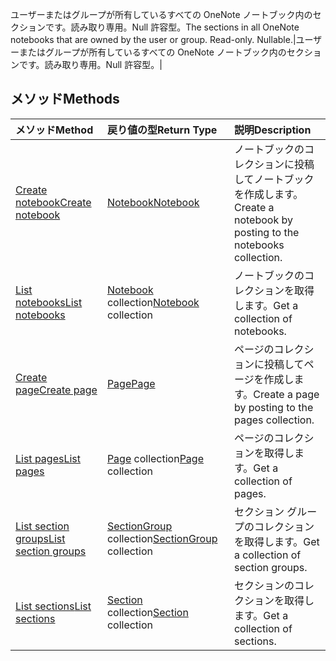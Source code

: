 <span data-ttu-id="f5015-p106">ユーザーまたはグループが所有しているすべての OneNote ノートブック内のセクションです。読み取り専用。Null 許容型。</span><span class="sxs-lookup"><span data-stu-id="f5015-p106">The sections in all OneNote notebooks that are owned by the user or group.  Read-only. Nullable.</span></span>|ユーザーまたはグループが所有しているすべての OneNote ノートブック内のセクションです。読み取り専用。Null 許容型。|


## <a name="methods"></a><span data-ttu-id="f5015-146">メソッド</span><span class="sxs-lookup"><span data-stu-id="f5015-146">Methods</span></span>

| <span data-ttu-id="f5015-147">メソッド</span><span class="sxs-lookup"><span data-stu-id="f5015-147">Method</span></span>           | <span data-ttu-id="f5015-148">戻り値の型</span><span class="sxs-lookup"><span data-stu-id="f5015-148">Return Type</span></span>    |<span data-ttu-id="f5015-149">説明</span><span class="sxs-lookup"><span data-stu-id="f5015-149">Description</span></span>|
|:---------------|:--------|:----------|
|[<span data-ttu-id="f5015-150">Create notebook</span><span class="sxs-lookup"><span data-stu-id="f5015-150">Create notebook</span></span>](../api/onenote_post_notebooks.md) |[<span data-ttu-id="f5015-151">Notebook</span><span class="sxs-lookup"><span data-stu-id="f5015-151">Notebook</span></span>](notebook.md)| <span data-ttu-id="f5015-152">ノートブックのコレクションに投稿してノートブックを作成します。</span><span class="sxs-lookup"><span data-stu-id="f5015-152">Create a notebook by posting to the notebooks collection.</span></span>|
|[<span data-ttu-id="f5015-153">List notebooks</span><span class="sxs-lookup"><span data-stu-id="f5015-153">List notebooks</span></span>](../api/onenote_list_notebooks.md) |<span data-ttu-id="f5015-154">[Notebook](notebook.md) collection</span><span class="sxs-lookup"><span data-stu-id="f5015-154">[Notebook](notebook.md) collection</span></span>| <span data-ttu-id="f5015-155">ノートブックのコレクションを取得します。</span><span class="sxs-lookup"><span data-stu-id="f5015-155">Get a collection of notebooks.</span></span>|
|[<span data-ttu-id="f5015-156">Create page</span><span class="sxs-lookup"><span data-stu-id="f5015-156">Create page</span></span>](../api/onenote_post_pages.md) |[<span data-ttu-id="f5015-157">Page</span><span class="sxs-lookup"><span data-stu-id="f5015-157">Page</span></span>](page.md)| <span data-ttu-id="f5015-158">ページのコレクションに投稿してページを作成します。</span><span class="sxs-lookup"><span data-stu-id="f5015-158">Create a page by posting to the pages collection.</span></span>|
|[<span data-ttu-id="f5015-159">List pages</span><span class="sxs-lookup"><span data-stu-id="f5015-159">List pages</span></span>](../api/onenote_list_pages.md) |<span data-ttu-id="f5015-160">[Page](page.md) collection</span><span class="sxs-lookup"><span data-stu-id="f5015-160">[Page](page.md) collection</span></span>| <span data-ttu-id="f5015-161">ページのコレクションを取得します。</span><span class="sxs-lookup"><span data-stu-id="f5015-161">Get a collection of pages.</span></span>|
|[<span data-ttu-id="f5015-162">List section groups</span><span class="sxs-lookup"><span data-stu-id="f5015-162">List section groups</span></span>](../api/onenote_list_sectiongroups.md) |<span data-ttu-id="f5015-163">[SectionGroup](sectiongroup.md) collection</span><span class="sxs-lookup"><span data-stu-id="f5015-163">[SectionGroup](sectiongroup.md) collection</span></span>| <span data-ttu-id="f5015-164">セクション グループのコレクションを取得します。</span><span class="sxs-lookup"><span data-stu-id="f5015-164">Get a collection of section groups.</span></span>|
|[<span data-ttu-id="f5015-165">List sections</span><span class="sxs-lookup"><span data-stu-id="f5015-165">List sections</span></span>](../api/onenote_list_sections.md) |<span data-ttu-id="f5015-166">[Section](section.md) collection</span><span class="sxs-lookup"><span data-stu-id="f5015-166">[Section](section.md) collection</span></span>| <span data-ttu-id="f5015-167">セクションのコレクションを取得します。</span><span class="sxs-lookup"><span data-stu-id="f5015-167">Get a collection of sections.</span></span>|

<!-- uuid: 8fcb5dbc-d5aa-4681-8e31-b001d5168d79
2015-10-25 14:57:30 UTC -->
<!-- {
  "type": "#page.annotation",
  "description": "onenote resource",
  "keywords": "",
  "section": "documentation",
  "tocPath": ""
}-->
